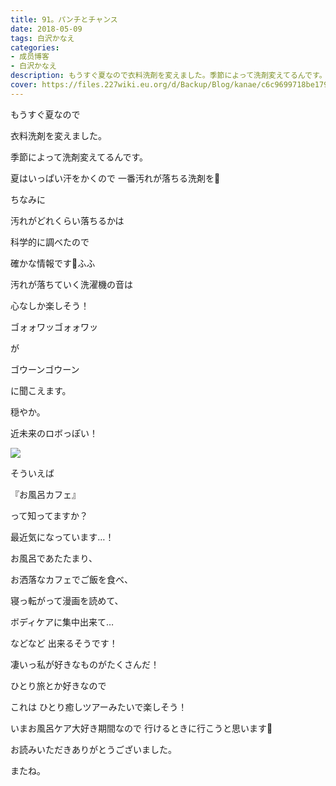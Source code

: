```yaml
---
title: 91。パンチとチャンス
date: 2018-05-09
tags: 白沢かなえ
categories: 
- 成员博客
- 白沢かなえ
description: もうすぐ夏なので衣料洗剤を変えました。季節によって洗剤変えてるんです。夏はいっぱい汗をかくので一番汚れが落ちる洗剤を🐶ち...
cover: https://files.227wiki.eu.org/d/Backup/Blog/kanae/c6c9699718be179c2f4cfebf8bb67.jpg 
---
```








もうすぐ夏なので


衣料洗剤を変えました。











季節によって洗剤変えてるんです。






夏はいっぱい汗をかくので
一番汚れが落ちる洗剤を🐶








ちなみに



汚れがどれくらい落ちるかは


科学的に調べたので


確かな情報です🐶ふふ










汚れが落ちていく洗濯機の音は

心なしか楽しそう！






ゴォォワッゴォォワッ


が


ゴウーンゴウーン




に聞こえます。







穏やか。





近未来のロボっぽい！






![](https://files.227wiki.eu.org/d/Backup/Blog/kanae/c6c9699718be179c2f4cfebf8bb67.jpg)









そういえば









『お風呂カフェ』





って知ってますか？






最近気になっています…！









お風呂であたたまり、

お洒落なカフェでご飯を食べ、

寝っ転がって漫画を読めて、

ボディケアに集中出来て…




などなど 出来るそうです！






凄いっ私が好きなものがたくさんだ！








ひとり旅とか好きなので

これは
ひとり癒しツアーみたいで楽しそう！






いまお風呂ケア大好き期間なので
行けるときに行こうと思います🌷












お読みいただきありがとうございました。


またね。


